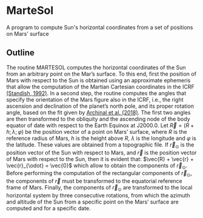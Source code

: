 # MarteSol

A program to compute Sun's horizontal coordinates from a set of positions on Mars' surface

## Outline

The routine MARTESOL computes the horizontal coordinates of the Sun from an arbitrary point on the Mar’s surface. To this end, first the position of Mars with respect to the Sun is obtained using an approximate ephemeris that allow the computation of the Martian Cartesian coordinates in the ICRF [(Standish, 1992)](https://ssd.jpl.nasa.gov/planets/approx_pos.html). In a second step, the routine computes the angles that specify the orientation of the Mars figure also in the ICRF, i.e., the right ascension and declination of the planet’s north pole, and its proper rotation angle, based on the fit given by [Archinal et al. (2018)](https://link.springer.com/article/10.1007/s10569-017-9805-5). The first two angles are then transformed to the obliquity and the ascending node of the body equator of date with respect to the Earth Equinox at J2000.0. Let $\vec{R} = \left(R+h; \lambda; \varphi \right)$ be the position vector of a point on Mars’ surface, where $R$ is the reference radius of Mars, $h$ is the height above $R$, $\lambda$ is the longitude and $\varphi$ is the latitude. These values are obtained from a topographic file. If $\vec{r}_{\odot}$ is the position vector of the Sun with respect to Mars, and $\vec{r}$ is the position vector of Mars with respect to the Sun, then it is evident that: $\vec{R} + \vec{r} + \vec{r}_{\odot} = \vec{0}$ which allow to obtain the components of $\vec{r}_{\odot}$. Before performing the computation of the rectangular components of $\vec{r}_{\odot}$, the components of $\vec{r}$ must be transformed to the equatorial reference frame of Mars. Finally, the components of $\vec{r}_{\odot}$ are transformed to the local horizontal system by three consecutive rotations, from which the azimuth and altitude of the Sun from a specific point on the Mars’ surface are computed and for a specific date.
